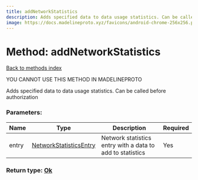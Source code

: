 ```yaml
---
title: addNetworkStatistics
description: Adds specified data to data usage statistics. Can be called before authorization
image: https://docs.madelineproto.xyz/favicons/android-chrome-256x256.png
---
```

# Method: addNetworkStatistics  
[Back to methods index](index.md)


YOU CANNOT USE THIS METHOD IN MADELINEPROTO


Adds specified data to data usage statistics. Can be called before authorization

### Parameters:

| Name     |    Type       | Description | Required |
|----------|---------------|-------------|----------|
|entry|[NetworkStatisticsEntry](../types/NetworkStatisticsEntry.md) | Network statistics entry with a data to add to statistics | Yes|


### Return type: [Ok](../types/Ok.md)

